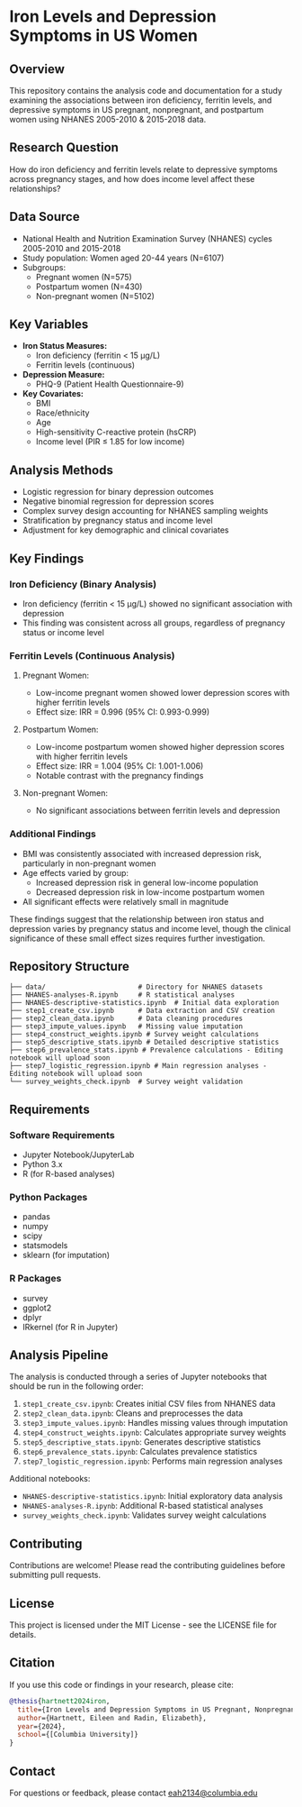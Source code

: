 # Iron Levels and Depression Symptoms in US Women

## Overview
This repository contains the analysis code and documentation for a study examining the associations between iron deficiency, ferritin levels, and depressive symptoms in US pregnant, nonpregnant, and postpartum women using NHANES 2005-2010 & 2015-2018 data.

## Research Question
How do iron deficiency and ferritin levels relate to depressive symptoms across pregnancy stages, and how does income level affect these relationships?

## Data Source
- National Health and Nutrition Examination Survey (NHANES) cycles 2005-2010 and 2015-2018
- Study population: Women aged 20-44 years (N=6107)
- Subgroups:
  - Pregnant women (N=575)
  - Postpartum women (N=430)
  - Non-pregnant women (N=5102)

## Key Variables
- **Iron Status Measures:**
  - Iron deficiency (ferritin < 15 μg/L)
  - Ferritin levels (continuous)
- **Depression Measure:**
  - PHQ-9 (Patient Health Questionnaire-9)
- **Key Covariates:**
  - BMI
  - Race/ethnicity
  - Age
  - High-sensitivity C-reactive protein (hsCRP)
  - Income level (PIR ≤ 1.85 for low income)

## Analysis Methods
- Logistic regression for binary depression outcomes
- Negative binomial regression for depression scores
- Complex survey design accounting for NHANES sampling weights
- Stratification by pregnancy status and income level
- Adjustment for key demographic and clinical covariates

## Key Findings

### Iron Deficiency (Binary Analysis)
- Iron deficiency (ferritin < 15 μg/L) showed no significant association with depression
- This finding was consistent across all groups, regardless of pregnancy status or income level

### Ferritin Levels (Continuous Analysis)
1. Pregnant Women:
   - Low-income pregnant women showed lower depression scores with higher ferritin levels
   - Effect size: IRR = 0.996 (95% CI: 0.993-0.999)

2. Postpartum Women:
   - Low-income postpartum women showed higher depression scores with higher ferritin levels
   - Effect size: IRR = 1.004 (95% CI: 1.001-1.006)
   - Notable contrast with the pregnancy findings

3. Non-pregnant Women:
   - No significant associations between ferritin levels and depression

### Additional Findings
- BMI was consistently associated with increased depression risk, particularly in non-pregnant women
- Age effects varied by group:
  - Increased depression risk in general low-income population
  - Decreased depression risk in low-income postpartum women
- All significant effects were relatively small in magnitude

These findings suggest that the relationship between iron status and depression varies by pregnancy status and income level, though the clinical significance of these small effect sizes requires further investigation.

## Repository Structure
```
├── data/                       # Directory for NHANES datasets
├── NHANES-analyses-R.ipynb     # R statistical analyses
├── NHANES-descriptive-statistics.ipynb  # Initial data exploration
├── step1_create_csv.ipynb      # Data extraction and CSV creation
├── step2_clean_data.ipynb      # Data cleaning procedures
├── step3_impute_values.ipynb   # Missing value imputation
├── step4_construct_weights.ipynb # Survey weight calculations
├── step5_descriptive_stats.ipynb # Detailed descriptive statistics
├── step6_prevalence_stats.ipynb # Prevalence calculations - Editing notebook will upload soon
├── step7_logistic_regression.ipynb # Main regression analyses - Editing notebook will upload soon
└── survey_weights_check.ipynb  # Survey weight validation
```

## Requirements

### Software Requirements
- Jupyter Notebook/JupyterLab
- Python 3.x
- R (for R-based analyses)

### Python Packages
- pandas
- numpy
- scipy
- statsmodels
- sklearn (for imputation)

### R Packages
- survey
- ggplot2
- dplyr
- IRkernel (for R in Jupyter)

## Analysis Pipeline

The analysis is conducted through a series of Jupyter notebooks that should be run in the following order:

1. `step1_create_csv.ipynb`: Creates initial CSV files from NHANES data
2. `step2_clean_data.ipynb`: Cleans and preprocesses the data
3. `step3_impute_values.ipynb`: Handles missing values through imputation
4. `step4_construct_weights.ipynb`: Calculates appropriate survey weights
5. `step5_descriptive_stats.ipynb`: Generates descriptive statistics
6. `step6_prevalence_stats.ipynb`: Calculates prevalence statistics
7. `step7_logistic_regression.ipynb`: Performs main regression analyses

Additional notebooks:
- `NHANES-descriptive-statistics.ipynb`: Initial exploratory data analysis
- `NHANES-analyses-R.ipynb`: Additional R-based statistical analyses
- `survey_weights_check.ipynb`: Validates survey weight calculations

## Contributing
Contributions are welcome! Please read the contributing guidelines before submitting pull requests.

## License
This project is licensed under the MIT License - see the LICENSE file for details.

## Citation
If you use this code or findings in your research, please cite:
```bibtex
@thesis{hartnett2024iron,
  title={Iron Levels and Depression Symptoms in US Pregnant, Nonpregnant, and Postpartum Women: NHANES 2005-2010 & 2015-2018},
  author={Hartnett, Eileen and Radin, Elizabeth},
  year={2024},
  school={[Columbia University]}
}
```

## Contact
For questions or feedback, please contact eah2134@columbia.edu
